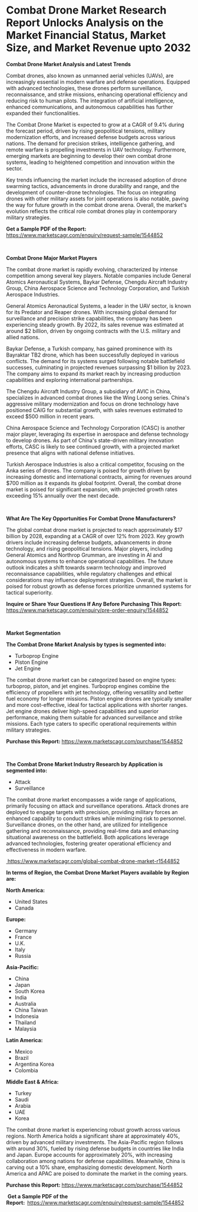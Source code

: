 <p><h1>Combat Drone Market Research Report Unlocks Analysis on the Market Financial Status, Market Size, and Market Revenue upto 2032</h1></p><p><strong>Combat Drone Market Analysis and Latest Trends</strong></p>
<p><p>Combat drones, also known as unmanned aerial vehicles (UAVs), are increasingly essential in modern warfare and defense operations. Equipped with advanced technologies, these drones perform surveillance, reconnaissance, and strike missions, enhancing operational efficiency and reducing risk to human pilots. The integration of artificial intelligence, enhanced communications, and autonomous capabilities has further expanded their functionalities.</p><p>The Combat Drone Market is expected to grow at a CAGR of 9.4% during the forecast period, driven by rising geopolitical tensions, military modernization efforts, and increased defense budgets across various nations. The demand for precision strikes, intelligence gathering, and remote warfare is propelling investments in UAV technology. Furthermore, emerging markets are beginning to develop their own combat drone systems, leading to heightened competition and innovation within the sector.</p><p>Key trends influencing the market include the increased adoption of drone swarming tactics, advancements in drone durability and range, and the development of counter-drone technologies. The focus on integrating drones with other military assets for joint operations is also notable, paving the way for future growth in the combat drone arena. Overall, the market's evolution reflects the critical role combat drones play in contemporary military strategies.</p></p>
<p><strong>Get a Sample PDF of the Report:&nbsp;</strong> <a href="https://www.marketscagr.com/enquiry/request-sample/1544852?utm_campaign=3584&utm_medium=2&utm_source=Github&utm_content=ia&utm_term=20042025&utm_id=combat-drone">https://www.marketscagr.com/enquiry/request-sample/1544852</a></p>
<p>&nbsp;</p>
<p><strong>Combat Drone Major Market Players</strong></p>
<p><p>The combat drone market is rapidly evolving, characterized by intense competition among several key players. Notable companies include General Atomics Aeronautical Systems, Baykar Defense, Chengdu Aircraft Industry Group, China Aerospace Science and Technology Corporation, and Turkish Aerospace Industries.</p><p>General Atomics Aeronautical Systems, a leader in the UAV sector, is known for its Predator and Reaper drones. With increasing global demand for surveillance and precision strike capabilities, the company has been experiencing steady growth. By 2022, its sales revenue was estimated at around $2 billion, driven by ongoing contracts with the U.S. military and allied nations.</p><p>Baykar Defense, a Turkish company, has gained prominence with its Bayraktar TB2 drone, which has been successfully deployed in various conflicts. The demand for its systems surged following notable battlefield successes, culminating in projected revenues surpassing $1 billion by 2023. The company aims to expand its market reach by increasing production capabilities and exploring international partnerships.</p><p>The Chengdu Aircraft Industry Group, a subsidiary of AVIC in China, specializes in advanced combat drones like the Wing Loong series. China's aggressive military modernization and focus on drone technology have positioned CAIG for substantial growth, with sales revenues estimated to exceed $500 million in recent years.</p><p>China Aerospace Science and Technology Corporation (CASC) is another major player, leveraging its expertise in aerospace and defense technology to develop drones. As part of China's state-driven military innovation efforts, CASC is likely to see continued growth, with a projected market presence that aligns with national defense initiatives.</p><p>Turkish Aerospace Industries is also a critical competitor, focusing on the Anka series of drones. The company is poised for growth driven by increasing domestic and international contracts, aiming for revenues around $700 million as it expands its global footprint. Overall, the combat drone market is poised for significant expansion, with projected growth rates exceeding 15% annually over the next decade.</p></p>
<p>&nbsp;</p>
<p><strong>What Are The Key Opportunities For Combat Drone Manufacturers?</strong></p>
<p><p>The global combat drone market is projected to reach approximately $17 billion by 2028, expanding at a CAGR of over 12% from 2023. Key growth drivers include increasing defense budgets, advancements in drone technology, and rising geopolitical tensions. Major players, including General Atomics and Northrop Grumman, are investing in AI and autonomous systems to enhance operational capabilities. The future outlook indicates a shift towards swarm technology and improved reconnaissance capabilities, while regulatory challenges and ethical considerations may influence deployment strategies. Overall, the market is poised for robust growth as defense forces prioritize unmanned systems for tactical superiority.</p></p>
<p><strong>Inquire or Share Your Questions If Any Before Purchasing This Report:</strong> <a href="https://www.marketscagr.com/enquiry/pre-order-enquiry/1544852?utm_campaign=3584&utm_medium=2&utm_source=Github&utm_content=ia&utm_term=20042025&utm_id=combat-drone">https://www.marketscagr.com/enquiry/pre-order-enquiry/1544852</a></p>
<p>&nbsp;</p>
<p><strong>Market Segmentation</strong></p>
<p><strong>The Combat Drone Market Analysis by types is segmented into:</strong></p>
<p><ul><li>Turboprop Engine</li><li>Piston Engine</li><li>Jet Engine</li></ul></p>
<p><p>The combat drone market can be categorized based on engine types: turboprop, piston, and jet engines. Turboprop engines combine the efficiency of propellers with jet technology, offering versatility and better fuel economy for longer missions. Piston engine drones are typically smaller and more cost-effective, ideal for tactical applications with shorter ranges. Jet engine drones deliver high-speed capabilities and superior performance, making them suitable for advanced surveillance and strike missions. Each type caters to specific operational requirements within military strategies.</p></p>
<p><strong>Purchase this Report:&nbsp;</strong><a href="https://www.marketscagr.com/purchase/1544852?utm_campaign=3584&utm_medium=2&utm_source=Github&utm_content=ia&utm_term=20042025&utm_id=combat-drone">https://www.marketscagr.com/purchase/1544852</a></p>
<p>&nbsp;</p>
<p><strong>The Combat Drone Market Industry Research by Application is segmented into:</strong></p>
<p><ul><li>Attack</li><li>Surveillance</li></ul></p>
<p><p>The combat drone market encompasses a wide range of applications, primarily focusing on attack and surveillance operations. Attack drones are deployed to engage targets with precision, providing military forces an enhanced capability to conduct strikes while minimizing risk to personnel. Surveillance drones, on the other hand, are utilized for intelligence gathering and reconnaissance, providing real-time data and enhancing situational awareness on the battlefield. Both applications leverage advanced technologies, fostering greater operational efficiency and effectiveness in modern warfare.</p></p>
<p><a href="https://www.marketscagr.com/global-combat-drone-market-r1544852?utm_campaign=3584&utm_medium=2&utm_source=Github&utm_content=ia&utm_term=20042025&utm_id=combat-drone">&nbsp;https://www.marketscagr.com/global-combat-drone-market-r1544852</a></p>
<p><strong>In terms of Region, the Combat Drone Market Players available by Region are:</strong></p>
<p>
    <p> <strong> North America: </strong>
        <ul>
            <li>United States</li>
            <li>Canada</li>
        </ul>
        </p> 
    <p> <strong> Europe: </strong>
        <ul>
            <li>Germany</li>
            <li>France</li>
            <li>U.K.</li>
            <li>Italy</li>
            <li>Russia</li>
        </ul>
        </p> 
    <p> <strong> Asia-Pacific: </strong>
        <ul>
            <li>China</li>
            <li>Japan</li>
            <li>South Korea</li>
            <li>India</li>
            <li>Australia</li>
            <li>China Taiwan</li>
            <li>Indonesia</li>
            <li>Thailand</li>
            <li>Malaysia</li>
        </ul>
        </p> 
    <p> <strong> Latin America: </strong>
        <ul>
            <li>Mexico</li>
            <li>Brazil</li>
            <li>Argentina Korea</li>
            <li>Colombia</li>
        </ul>
        </p> 
    <p> <strong> Middle East & Africa: </strong>
        <ul>
            <li>Turkey</li>
            <li>Saudi</li>
            <li>Arabia</li>
            <li>UAE</li>
            <li>Korea</li>
        </ul>
    </p>
    </p>
<p><p>The combat drone market is experiencing robust growth across various regions. North America holds a significant share at approximately 40%, driven by advanced military investments. The Asia-Pacific region follows with around 30%, fueled by rising defense budgets in countries like India and Japan. Europe accounts for approximately 20%, with increasing collaboration among nations for defense capabilities. Meanwhile, China is carving out a 10% share, emphasizing domestic development. North America and APAC are poised to dominate the market in the coming years.</p></p>
<p><strong>Purchase this Report: </strong><a href="https://www.marketscagr.com/purchase/1544852?utm_campaign=3584&utm_medium=2&utm_source=Github&utm_content=ia&utm_term=20042025&utm_id=combat-drone">https://www.marketscagr.com/purchase/1544852</a></p>
<p>&nbsp;<strong>Get a Sample PDF of the Report:&nbsp;&nbsp;</strong><a href="https://www.marketscagr.com/enquiry/request-sample/1544852?utm_campaign=3584&utm_medium=2&utm_source=Github&utm_content=ia&utm_term=20042025&utm_id=combat-drone">https://www.marketscagr.com/enquiry/request-sample/1544852</a></p>
<p><strong></strong></p>
<p><p></p><p></p><p></p></p>